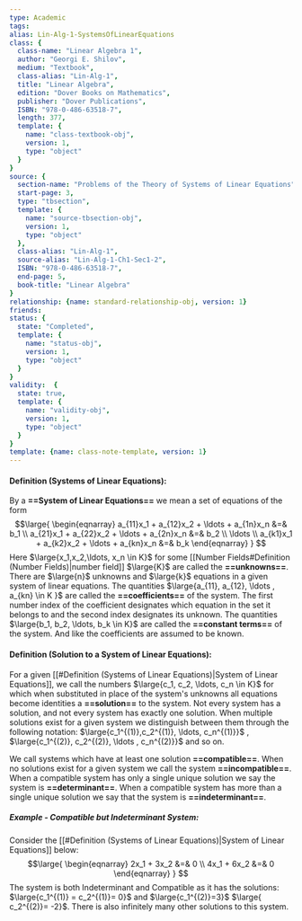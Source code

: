 ```yaml
---
type: Academic
tags:
alias: Lin-Alg-1-SystemsOfLinearEquations
class: {
  class-name: "Linear Algebra 1",
  author: "Georgi E. Shilov",
  medium: "Textbook",
  class-alias: "Lin-Alg-1",
  title: "Linear Algebra",
  edition: "Dover Books on Mathematics",
  publisher: "Dover Publications",
  ISBN: "978-0-486-63518-7",
  length: 377,
  template: {
    name: "class-textbook-obj",
    version: 1,
    type: "object"
  }
}
source: {
  section-name: "Problems of the Theory of Systems of Linear Equations",
  start-page: 3,
  type: "tbsection",
  template: {
    name: "source-tbsection-obj",
    version: 1,
    type: "object"
  },
  class-alias: "Lin-Alg-1",
  source-alias: "Lin-Alg-1-Ch1-Sec1-2",
  ISBN: "978-0-486-63518-7",
  end-page: 5,
  book-title: "Linear Algebra"
}
relationship: {name: standard-relationship-obj, version: 1}
friends: 
status: {
  state: "Completed",
  template: {
    name: "status-obj",
    version: 1,
    type: "object"
  }
}
validity:  {
  state: true,
  template: {
    name: "validity-obj",
    version: 1,
    type: "object"
  }
}
template: {name: class-note-template, version: 1}
---
```


#### Definition (Systems of Linear Equations):
By a **==System of Linear Equations==** we mean a set of equations of the form 
$$\large{
\begin{eqnarray}
a_{11}x_1 + a_{12}x_2 + \ldots + a_{1n}x_n &=& b_1 \\
a_{21}x_1 + a_{22}x_2  + \ldots + a_{2n}x_n &=& b_2 \\
  \ldots \\
a_{k1}x_1 + a_{k2}x_2 + \ldots + a_{kn}x_n &=& b_k
\end{eqnarray}
}
$$
Here $\large{x_1,x_2,\ldots, x_n \in K}$ for some [[Number Fields#Definition (Number Fields)|number field]] $\large{K}$ are called the **==unknowns==**.
There are $\large{n}$ unknowns and $\large{k}$ equations in a given system of linear equations.
The quantities $\large{a_{11}, a_{12}, \ldots , a_{kn} \in K }$ are called the **==coefficients==** of the system. 
The first number index of the coefficient designates which equation in the set it belongs to and the second index designates its unknown.
The quantities $\large{b_1, b_2, \ldots, b_k \in K}$ are called the **==constant terms==** of the system. And like the coefficients are assumed to be known.

#### Definition (Solution to a System of Linear Equations): 
For a given [[#Definition (Systems of Linear Equations)|System of Linear Equations]], we call the numbers $\large{c_1, c_2, \ldots, c_n \in K}$  for which when substituted in place of the system's unknowns all equations become identities a **==solution==** to the system. 
Not every system has a solution, and not every system has exactly one solution. 
When multiple solutions exist for a given system we distinguish between them through the following notation: $\large{c_1^{(1)},c_2^{(1)}, \ldots, c_n^{(1)}}$ , $\large{c_1^{(2)}, c_2^{(2)}, \ldots , c_n^{(2)}}$ and so on. 

We call systems which have at least one solution **==compatible==**.
When no solutions exist for a given system we call the system **==incompatible==**. 
When a compatible system has only a single unique solution we say the system is **==determinant==**.
When a compatible system has more than a single unique solution we say that the system is **==indeterminant==**.

##### Example - Compatible but Indeterminant System: 
Consider the [[#Definition (Systems of Linear Equations)|System of Linear Equations]] below: 
$$\large{ \begin{eqnarray}
2x_1 + 3x_2 &=& 0 \\
4x_1 + 6x_2 &=& 0
\end{eqnarray}
}
$$
The system is both Indeterminant and Compatible as it has the solutions: 
$\large{c_1^{(1)} = c_2^{(1)}= 0}$ and $\large{c_1^{(2)}=3}$ $\large{ c_2^{(2)}= -2}$.
There is also infinitely many other solutions to this system.
